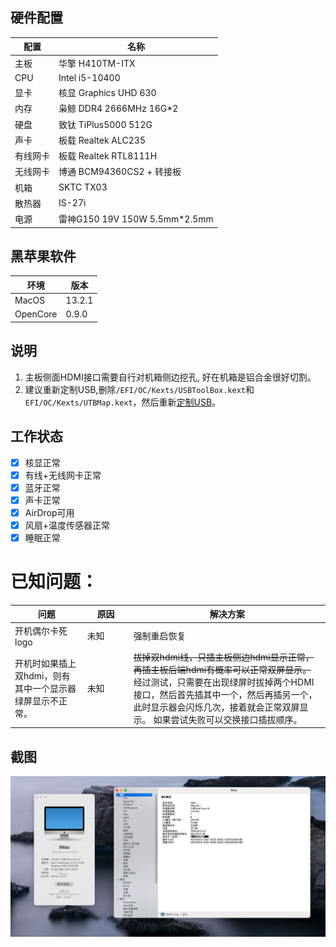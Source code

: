 ## 硬件配置

| 配置  |  名称 |
|---|---|
| 主板  | 华擎 H410TM-ITX  |
| CPU  |  Intel i5-10400  |
| 显卡  |  核显 Graphics UHD 630  |
| 内存  |  枭鲸 DDR4 2666MHz 16G*2  |
| 硬盘  |  致钛 TiPlus5000 512G  |
| 声卡  |  板载 Realtek ALC235  |
| 有线网卡  |  板载 Realtek RTL8111H  |
| 无线网卡  |  博通 BCM94360CS2 + 转接板  |
| 机箱  |  SKTC TX03  |
| 散热器 | IS-27i |
| 电源 | 雷神G150 19V 150W 5.5mm*2.5mm |

## 黑苹果软件

| 环境  |  版本 |
|---|---|
| MacOS  |  13.2.1  |
| OpenCore  |  0.9.0  |

## 说明
1. 主板侧面HDMI接口需要自行对机箱侧边挖孔, 好在机箱是铝合金很好切割。
2. 建议重新定制USB,删除`/EFI/OC/Kexts/USBToolBox.kext`和`EFI/OC/Kexts/UTBMap.kext`，然后重新[定制USB](https://apple.sqlsec.com/6-%E5%AE%9E%E7%94%A8%E5%A7%BF%E5%8A%BF/6-1/)。

## 工作状态
- [x] 核显正常
- [x] 有线+无线网卡正常
- [x] 蓝牙正常
- [x] 声卡正常
- [x] AirDrop可用
- [x] 风扇+温度传感器正常 
- [x] 睡眠正常
# 已知问题：
|问题| 原因 |解决方案|
|---|---|---|
|开机偶尔卡死logo| <div style="width: 60px">未知</div> |强制重启恢复|
|开机时如果插上双hdmi，则有其中一个显示器绿屏显示不正常。| 未知 |~~拔掉双hdmi线，只插主板侧边hdmi显示正常，再插主板后端hdmi有概率可以正常双屏显示。~~ 经过测试，只需要在出现绿屏时拔掉两个HDMI接口，然后首先插其中一个，然后再插另一个，此时显示器会闪烁几次，接着就会正常双屏显示。 如果尝试失败可以交换接口插拔顺序。|

## 截图
![image](./Docs/info.png)
